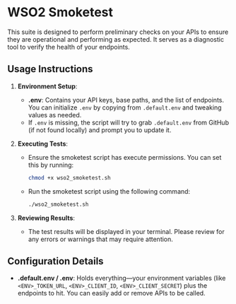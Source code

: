 # WSO2 Smoketest

This suite is designed to perform preliminary checks on your APIs to ensure they are operational and performing as expected. It serves as a diagnostic tool to verify the health of your endpoints.

## Usage Instructions

1. **Environment Setup**:

   - **.env**: Contains your API keys, base paths, and the list of endpoints. You can initialize `.env` by copying from `.default.env` and tweaking values as needed.
   - If `.env` is missing, the script will try to grab `.default.env` from GitHub (if not found locally) and prompt you to update it.

2. **Executing Tests**:

   - Ensure the smoketest script has execute permissions. You can set this by running:
     ```bash
     chmod +x wso2_smoketest.sh
     ```
   - Run the smoketest script using the following command:
     ```bash
     ./wso2_smoketest.sh
     ```

3. **Reviewing Results**:
   - The test results will be displayed in your terminal. Please review for any errors or warnings that may require attention.

## Configuration Details

- **.default.env / .env**: Holds everything—your environment variables (like `<ENV>_TOKEN_URL`, `<ENV>_CLIENT_ID`, `<ENV>_CLIENT_SECRET`) plus the endpoints to hit. You can easily add or remove APIs to be called.
